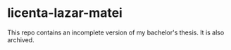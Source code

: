 # licenta-lazar-matei
This repo contains an incomplete version of my bachelor's thesis. It is also archived.
